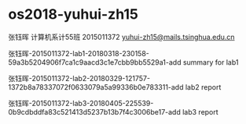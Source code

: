 # os2018-yuhui-zh15

张钰晖 计算机系计55班 2015011372 yuhui-zh15@mails.tsinghua.edu.cn

张钰晖-2015011372-lab1-20180318-230158-59a3b5204906f7ca1c9aacd3c1e7cbb9bb5529a1-add summary for lab1

张钰晖-2015011372-lab2-20180329-121757-1372b8a78337072f0633079a5a99336b0e783311-add lab2 report

张钰晖-2015011372-lab3-20180405-225539-0b9cdbddfa83c521413d5237b13b7f4c3006be17-add lab3 report